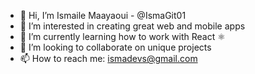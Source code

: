 - 👋 Hi, I’m Ismaile Maayaoui - @IsmaGit01
- 👀 I’m interested in creating great web and mobile apps
- 🌱 I’m currently learning how to work with React ⚛️
- 💞️ I’m looking to collaborate on unique projects 
- 📫 How to reach me: ismadevs@gmail.com 
